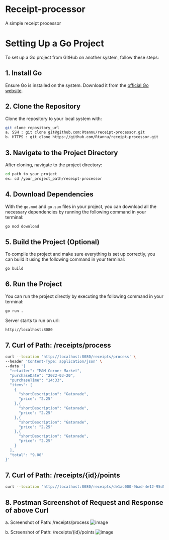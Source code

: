 # Receipt-processor
A simple receipt processor

# Setting Up a Go Project

To set up a Go project from GitHub on another system, follow these steps:

## 1. Install Go

Ensure Go is installed on the system. Download it from the [official Go website](https://golang.org/dl/).

## 2. Clone the Repository

Clone the repository to your local system with:

```sh
git clone repository_url
a. SSH : git clone git@github.com:Rtannu/receipt-processor.git
b. HTTPS : git clone https://github.com/Rtannu/receipt-processor.git
```
## 3. Navigate to the Project Directory

After cloning, navigate to the project directory:

```sh
cd path_to_your_project
ex: cd /your_project_path/receipt-processor
```

## 4. Download Dependencies

With the `go.mod` and `go.sum` files in your project, you can download all the necessary dependencies by running the following command in your terminal:

```sh
go mod download
```

## 5. Build the Project (Optional)

To compile the project and make sure everything is set up correctly, you can build it using the following command in your terminal:

```sh
go build
```
## 6. Run the Project

You can run the project directly by executing the following command in your terminal:

```sh
go run .
```
Server starts to run on url:

```sh
http://localhost:8080
```
## 7. Curl of Path: /receipts/process 

```sh
curl --location 'http://localhost:8080/receipts/process' \
--header 'Content-Type: application/json' \
--data '{
  "retailer": "M&M Corner Market",
  "purchaseDate": "2022-03-20",
  "purchaseTime": "14:33",
  "items": [
    {
      "shortDescription": "Gatorade",
      "price": "2.25"
    },{
      "shortDescription": "Gatorade",
      "price": "2.25"
    },{
      "shortDescription": "Gatorade",
      "price": "2.25"
    },{
      "shortDescription": "Gatorade",
      "price": "2.25"
    }
  ],
  "total": "9.00"
}'
```

## 7. Curl of Path: /receipts/{id}/points 

```sh
curl --location 'http://localhost:8080/receipts/de1ac000-9bad-4e12-95d5-f1f3aee00578/points'
```
## 8. Postman Screenshot of Request and Response of above Curl

a. Screenshot of Path: /receipts/process 
![image](https://github.com/Rtannu/receipt-processor/assets/40348395/14faf11c-6dbe-4268-8b35-94df1bde8a7b)


b. Screenshot of Path: /receipts/{id}/points
![image](https://github.com/Rtannu/receipt-processor/assets/40348395/22ae8600-238b-4872-a0c1-95f991fd14d1)

 


